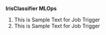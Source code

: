 **IrisClassifier MLOps** 
1. This is Sample Text for Job Trigger
2. This is Sample Text for Job Trigger
